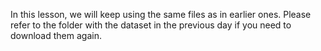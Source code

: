 <br><br>

In this lesson, we will keep using the same files as in earlier ones. Please refer to the folder with the dataset in the previous day if you need to download them again.

